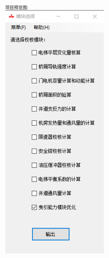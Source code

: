 项目预览图:    
![Image text](https://github.com/sq-github/ProjectInfoImg/raw/master/Elevator/imgs/1.png)